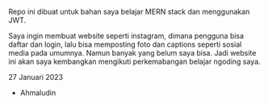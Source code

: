 Repo ini dibuat untuk bahan saya belajar MERN stack dan menggunakan JWT.

Saya ingin membuat website seperti instagram, dimana pengguna bisa daftar dan login, lalu bisa memposting foto dan captions seperti sosial media pada umumnya.
Namun banyak yang belum saya bisa. Jadi website ini akan saya kembangkan mengikuti perkemabangan belajar ngoding saya.

27 Januari 2023
- Ahmaludin
